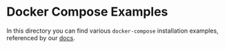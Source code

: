 # Docker Compose Examples

In this directory you can find various `docker-compose` installation examples, referenced by our [docs](https://github.com/yss14/musicshare/wiki/Installation-Guide).
